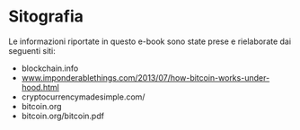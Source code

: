 # Sitografia

Le informazioni riportate in questo e-book sono state prese e rielaborate dai seguenti siti:

- blockchain.info
- www.imponderablethings.com/2013/07/how-bitcoin-works-under-hood.html
- cryptocurrencymadesimple.com/
- bitcoin.org
- bitcoin.org/bitcoin.pdf
